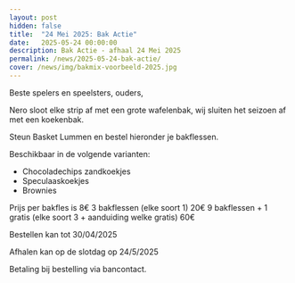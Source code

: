 ```yaml
---
layout: post
hidden: false
title:  "24 Mei 2025: Bak Actie"
date:   2025-05-24 00:00:00
description: Bak Actie - afhaal 24 Mei 2025
permalink: /news/2025-05-24-bak-actie/
cover: /news/img/bakmix-voorbeeld-2025.jpg
---
```


Beste spelers en speelsters, ouders,  

Nero sloot elke strip af met een grote wafelenbak, wij sluiten het seizoen af met een koekenbak. 

Steun Basket Lummen en bestel hieronder je bakflessen. 

Beschikbaar in de volgende varianten:
- Chocoladechips zandkoekjes 
- Speculaaskoekjes 
- Brownies 

Prijs per bakfles is 8€ 
3 bakflessen (elke soort 1) 20€ 
9 bakflessen + 1 gratis (elke soort 3 + aanduiding welke gratis) 60€ 

Bestellen kan tot 30/04/2025 

Afhalen kan op de slotdag op 24/5/2025  

Betaling bij bestelling via bancontact.

<style>
    clubmgmt-checkout-form .table-row .table-cell:first-of-type
    {
        width: 50%;
    }

    payment-method
    {
        display: table-row-group;
    }
</style>


<script type="module">

import { shell, translations } from "https://fundraising.clubmanagement.io/cdn/release/1.0.12/clubmanagement.sales.public.min.js";

(async function() {
	
    translations.language = "nl";

	translations.CheckoutFormOrderConfirmationLegend.nl = "We verwelkomen je graag op zaterdag 25 mei 2025 in sporthal De Vijfsprong, tot dan!";
    translations.CheckoutFormChoosePaymentMethodCashMessage.nl = "Gelieve bedrag te betalen bij afhaling (kan enkel met payconiq).";
    translations.CheckoutFormChoosePaymentMethodWireTransferMessage.nl = " Gelieve het geld over te schrijven op rekeningnummer BE16 3630 4262 5274 met vermelding van de nummer van je bestelling";

	await shell.activate();
	
 })();
	
</script>

<!-- prod -->
<clubmgmt-checkout data-sale-id="371598bb-b17a-f779-64f7-c08c25e3d986" data-organization-id="5159e64f-4d2e-42c4-968d-6ff38338129b"></clubmgmt-checkout>